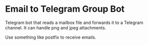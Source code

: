 # Email to Telegram Group Bot

Telegram bot that reads a mailbox file and forwards it to a Telegram channel. It can handle png and jpeg attachments. 

Use something like postfix to receive emails.

